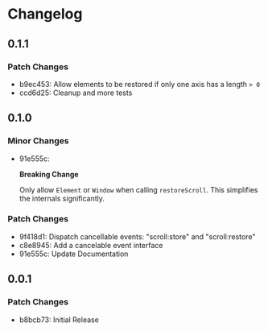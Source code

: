 # Changelog

## 0.1.1

### Patch Changes

- b9ec453: Allow elements to be restored if only one axis has a length `> 0`
- ccd6d25: Cleanup and more tests

## 0.1.0

### Minor Changes

- 91e555c:

  **Breaking Change**

  Only allow `Element` or `Window` when calling `restoreScroll`. This simplifies the internals significantly.

### Patch Changes

- 9f418d1: Dispatch cancellable events: "scroll:store" and "scroll:restore"
- c8e8945: Add a cancelable event interface
- 91e555c: Update Documentation

## 0.0.1

### Patch Changes

- b8bcb73: Initial Release
